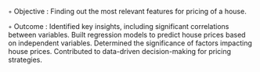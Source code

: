 ◦ Objective : Finding out the most relevant features for pricing of a house.


◦ Outcome : Identified key insights, including significant correlations between variables. Built regression models to
            predict house prices based on independent variables. Determined the significance of factors impacting house
            prices. Contributed to data-driven decision-making for pricing strategies.
